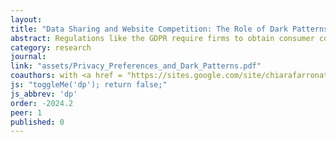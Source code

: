 ```yaml
---
layout: 
title: "Data Sharing and Website Competition: The Role of Dark Patterns"
abstract: Regulations like the GDPR require firms to obtain consumer consent before using data. In response, firms use interface designs to nudge consumers to share their data, commonly known as dark patterns. We study the causal effects of these designs and how they vary across individuals and firms. To do so, we run a field experiment in which users download a browser extension that randomizes cookie consent interface designs as users browse the Internet. We find that, in the absence of dark patterns, consumers accept all cookies more than half of the time, and that dark patterns are effective to varying degrees at changing consumer choices. Hiding consent options behind an additional click is the most effective dark pattern, and designs that only manipulate visual elements (such as re-ordering or highlighting certain options) have smaller effects. We also detect heterogeneity in sharing across individuals and websites. Larger and better-known firms have moderately higher consent rates than other firms, giving them a slight competitive advantage. The effects of dark patterns versus neutral consent frames do not vary systematically across site popularity. We find no evidence that more pop-ups result in choice fatigue.
category: research
journal: 
link: "assets/Privacy_Preferences_and_Dark_Patterns.pdf"
coauthors: with <a href = "https://sites.google.com/site/chiarafarronato/"> Chiara Farronato</a> and <a href = "https://tesarylin.github.io/">Tesary Lin</a>
js: "toggleMe('dp'); return false;"
js_abbrev: 'dp'
order: -2024.2
peer: 1
published: 0
---
```

